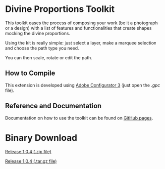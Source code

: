 # Divine Proportions Toolkit

This toolkit eases the process of composing your work (be it a photograph or a design) with a list of features and functionalities that create shapes mocking the divine proportions.

Using the kit is really simple: just select a layer, make a marquee selection and choose the path type you need.

You can then scale, rotate or edit the path.

## How to Compile

This extension is developed using [Adobe Configurator 3](http://labs.adobe.com/downloads/configurator.html) (just open the _.gpc_ file).

## Reference and Documentation

Documentation on how to use the toolkit can be found on [GitHub pages](http://marcosecchi.github.io/divine_proportions_toolkit/).

# Binary Download

[Release 1.0.4 (.zip file)](https://github.com/marcosecchi/divine_proportions_toolkit/zipball/master)

[Release 1.0.4 (.tar.gz file)](https://github.com/marcosecchi/divine_proportions_toolkit/tarball/master)
